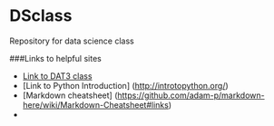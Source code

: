 # DSclass
Repository for data science class

###Links to helpful sites
* [Link to DAT3 class](https://github.com/ga-students/DS-SEA-3)
* [Link to Python Introduction] (http://introtopython.org/)
* [Markdown cheatsheet] (https://github.com/adam-p/markdown-here/wiki/Markdown-Cheatsheet#links)
* 

 

